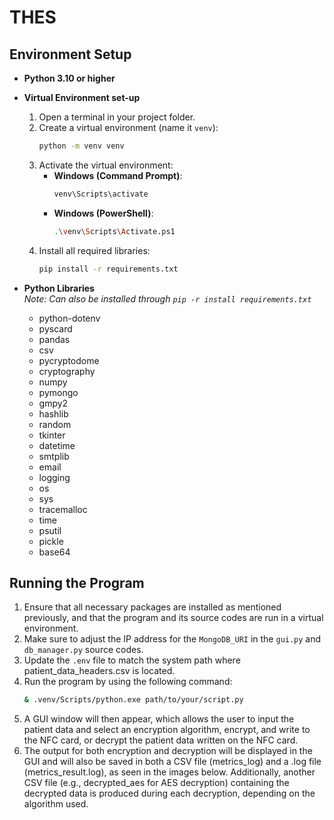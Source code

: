 # THES

## Environment Setup

- **Python 3.10 or higher**
- **Virtual Environment set-up**
  1. Open a terminal in your project folder.
  2. Create a virtual environment (name it `venv`):
     ```bash
     python -m venv venv
     ```
  3. Activate the virtual environment:
     - **Windows (Command Prompt)**:
       ```bash
       venv\Scripts\activate
       ```
     - **Windows (PowerShell)**:
       ```bash
       .\venv\Scripts\Activate.ps1
       ```
  4. Install all required libraries:
     ```bash
     pip install -r requirements.txt
     ```

- **Python Libraries**  
  *Note: Can also be installed through `pip -r install requirements.txt`*  
  - python-dotenv  
  - pyscard  
  - pandas  
  - csv  
  - pycryptodome  
  - cryptography  
  - numpy  
  - pymongo  
  - gmpy2  
  - hashlib  
  - random  
  - tkinter  
  - datetime  
  - smtplib  
  - email  
  - logging  
  - os  
  - sys  
  - tracemalloc  
  - time  
  - psutil  
  - pickle  
  - base64

## Running the Program

1. Ensure that all necessary packages are installed as mentioned previously, and that the program and its source codes are run in a virtual environment.  
2. Make sure to adjust the IP address for the `MongoDB_URI` in the `gui.py` and `db_manager.py` source codes.  
3. Update the `.env` file to match the system path where patient_data_headers.csv is located.
4. Run the program by using the following command:  
   ```bash
   & .venv/Scripts/python.exe path/to/your/script.py
5. A GUI window will then appear, which allows the user to input the patient data and select an encryption algorithm, encrypt, and write to the NFC card, or decrypt the patient data written on the NFC card.
6. The output for both encryption and decryption will be displayed in the GUI and will also be saved in both a CSV file (metrics_log) and a .log file (metrics_result.log), as seen in the images below. Additionally, another CSV file (e.g., decrypted_aes for AES     decryption) containing the decrypted data is produced during each decryption, depending on the algorithm used.

